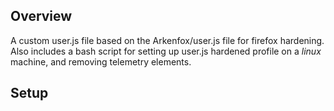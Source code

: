 ## Overview

A custom user.js file based on the Arkenfox/user.js file for firefox hardening. Also includes a bash script for setting up user.js hardened profile on a *linux* machine, and removing telemetry elements.


## Setup

